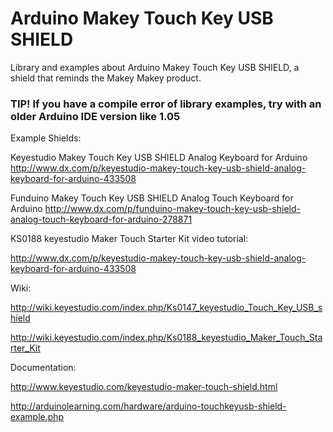 # Arduino Makey Touch Key USB SHIELD
Library and examples about Arduino Makey Touch Key USB SHIELD, a shield that reminds the Makey Makey product. 

### TIP! **If you have a compile error of library examples, try with an older Arduino IDE version like 1.05**

Example Shields:

Keyestudio Makey Touch Key USB SHIELD Analog Keyboard for Arduino
http://www.dx.com/p/keyestudio-makey-touch-key-usb-shield-analog-keyboard-for-arduino-433508

Funduino Makey Touch Key USB SHIELD Analog Touch Keyboard for Arduino
http://www.dx.com/p/funduino-makey-touch-key-usb-shield-analog-touch-keyboard-for-arduino-278871

KS0188 keyestudio Maker Touch Starter Kit video tutorial:

http://www.dx.com/p/keyestudio-makey-touch-key-usb-shield-analog-keyboard-for-arduino-433508


Wiki:

http://wiki.keyestudio.com/index.php/Ks0147_keyestudio_Touch_Key_USB_shield

http://wiki.keyestudio.com/index.php/Ks0188_keyestudio_Maker_Touch_Starter_Kit

Documentation:

http://www.keyestudio.com/keyestudio-maker-touch-shield.html

http://arduinolearning.com/hardware/arduino-touchkeyusb-shield-example.php
